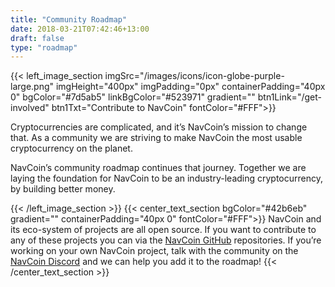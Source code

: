 ```yaml
---
title: "Community Roadmap"
date: 2018-03-21T07:42:46+13:00
draft: false
type: "roadmap"
---
```

{{< left_image_section
    imgSrc="/images/icons/icon-globe-purple-large.png"
    imgHeight="400px"
    imgPadding="0px"
    containerPadding="40px 0"
    bgColor="#7d5ab5"
    linkBgColor="#523971"
    gradient=""
    btn1Link="/get-involved"
    btn1Txt="Contribute to NavCoin"
    fontColor="#FFF">}}
    <p>Cryptocurrencies are complicated, and it’s NavCoin’s mission to change that. As a community we are striving to make NavCoin the most usable cryptocurrency on the planet.</p>
    <p>NavCoin’s community roadmap continues that journey. Together we are laying the foundation for NavCoin to be an industry-leading cryptocurrency, by building better money.</p>
{{< /left_image_section >}}
{{< center_text_section
    bgColor="#42b6eb"
    gradient=""
    containerPadding="40px 0"
    fontColor="#FFF">}}
    <span>NavCoin and its eco-system of projects are all open source. If you want to contribute to any of these projects you can via the <a href="https://github.com/NAVCoin" target="e">NavCoin GitHub</a> repositories. If you’re working on your own NavCoin project, talk with the community on the <a href="https://discord.gg/y4Vu9jw" target="e">NavCoin Discord</a> and we can help you add it to the&nbsp;roadmap!</span>
{{< /center_text_section >}}
